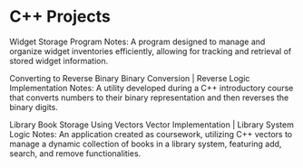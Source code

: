 # C++ Projects
Widget Storage Program
Notes: A program designed to manage and organize widget inventories efficiently, allowing for tracking and retrieval of stored widget information.

Converting to Reverse Binary
Binary Conversion | Reverse Logic Implementation
Notes: A utility developed during a C++ introductory course that converts numbers to their binary representation and then reverses the binary digits.

Library Book Storage Using Vectors
Vector Implementation | Library System Logic
Notes: An application created as coursework, utilizing C++ vectors to manage a dynamic collection of books in a library system, featuring add, search, and remove functionalities.
